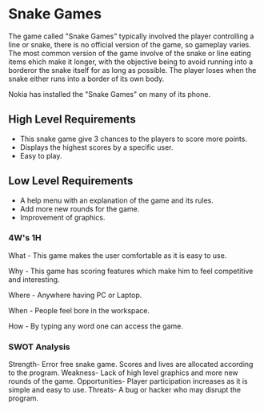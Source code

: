 
# Snake Games


The game called "Snake Games" typically involved the player controlling a line or snake, there is no official version of the game, so gameplay varies. The most common version of the game involve of the snake or line eating items ehich make it longer, with the objective being to avoid running into a borderor the snake itself for as long as possible. The player loses when the snake either runs into a border of its own body.

Nokia has installed the "Snake Games" on many of its phone.

## High Level Requirements
- This snake game give 3 chances to the players to score more points.
- Displays the highest scores by a specific user.
- Easy to play.

## Low Level Requirements
- A help menu with an explanation of the game and its rules.
- Add more new rounds for the game.
- Improvement of graphics.

### 4W's 1H
What - This game makes the user comfortable as it is easy to use.

Why - This game has scoring features which make him to feel competitive and interesting.

Where - Anywhere having PC or Laptop.

When - People feel bore in the workspace.

How - By typing any word one can access the game.

### SWOT Analysis
Strength- Error free snake game. Scores and lives are allocated according to the program.
Weakness- Lack of high level graphics and more new rounds of the game.
Opportunities- Player participation increases as it is simple and easy to use.
Threats- A bug or hacker who may disrupt the program.
